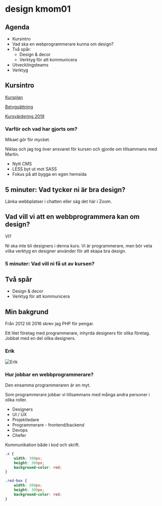 # design kmom01

## Agenda

* Kursintro
* Vad ska en webprogrammerare kunna om design?
* Två spår:
    + Design & decor
    + Verktyg för att kommunicera
* Utvecklingsteams
* Verktyg



## Kursintro

[Kursplan](https://dbwebb.se/kurser/design-v3#kursplan)

[Betygsättning](https://dbwebb.se/kurser/design-v3#betyg)

[Kursvärdering 2019](https://bth.bluera.com/bth/rvg-eng.aspx?lang=eng&redi=1&SelectedIDforPrint=b17151f649aa169497c3f0f15171a5b135ff86659cd7634e547a0937b68e603cde70f48887db2439a367cc32e28d10b0&ReportType=2&UID=ea7b3193f6dcd9108cfa7755fbf64eb2&regl=en-US&IsReportLandscape=False)

### Varför och vad har gjorts om?

Mikael gör för mycket.

Niklas och jag tog över ansvaret för kursen och gjorde om tillsammans med Martin.

* Nytt CMS
* LESS byt ut mot SASS
* Fokus på att bygga en egen hemsida



## 5 minuter: Vad tycker ni är bra design?

Länka webbplatser i chatten eller säg det här i Zoom.



## Vad vill vi att en webbprogrammera kan om design?

VI?

Ni ska inte bli designers i denna kurs. Vi är programmerare, men bör veta vilka verktyg en designer använder för att skapa bra design.



### 5 minuter: Vad vill ni få ut av kursen?



## Två spår

* Design & decor
* Verktyg för att kommunicera



## Min bakgrund

Från 2012 till 2016 skrev jag PHP för pengar.

Ett litet företag med programmerare, inhyrda designers för olika företag. Jobbat med en del olika designers.

### Erik

![Erik](https://scontent-arn2-1.xx.fbcdn.net/v/t1.0-9/94728324_3258970440793242_2695202711086825472_o.jpg?_nc_cat=103&ccb=2&_nc_sid=6e5ad9&_nc_ohc=ntD1hQXBWHsAX_snsFK&_nc_ht=scontent-arn2-1.xx&oh=e8ee7cfa5945c567415a8a418fc76f4b&oe=5FC749DB)


### Hur jobbar en webbprogrammerare?

Den ensamma programmeraren är en myt.

Som programmerare jobbar vi tillsammans med många andra personer i olika roller.

* Designers
* UI / UX
* Projektledare
* Programmerare - frontend/backend
* Devops
* Chefer

Kommunikation både i kod och skrift.

```css
.x {
    width: 300px;
    height: 300px;
    background-color: red;
}
```

```css
.red-box {
    width: 300px;
    height: 300px;
    background-color: red;
}
```
